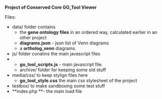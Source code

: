 **Project of Conserved Core GO_Tool Viewer**

Files:
- data/ folder contains
  - the **gene ontology files** in an ordered way, calculated earlier in an other project
  - **diagrams.json** - json list of Venn diagrams
  - a **ortholog_venn** diagrams.
- js/ folder conatins the main javascript files
- - **go_tool_scripts.js** - main javascript file.
  - archive/ folder for keeping some old stuff
- media/css/ to keep stylign files here
  - **go_tool_style.css** the main css stylesheet of the project
- testbox/ to make sandboxing some test stuff
- **index.php **- the main load file
    

